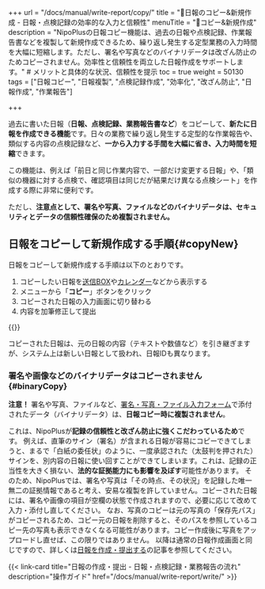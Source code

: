 +++
url = "/docs/manual/write-report/copy/"
title = "📄日報のコピー&新規作成 - 日報・点検記録の効率的な入力と信頼性" 
menuTitle = "📄コピー&新規作成"
description = "NipoPlusの日報コピー機能は、過去の日報や点検記録、作業報告書などを複製して新規作成できるため、繰り返し発生する定型業務の入力時間を大幅に短縮します。ただし、署名や写真などのバイナリデータは改ざん防止のためコピーされません。効率性と信頼性を両立した日報作成をサポートします。" # メリットと具体的な状況、信頼性を提示
toc = true
weight = 50130
tags = ["日報コピー", "日報複製", "点検記録作成", "効率化", "改ざん防止",  "日報作成", "作業報告"]

+++

過去に書いた日報（<strong>日報、点検記録、業務報告書など</strong>）をコピーして、**新たに日報を作成できる機能**です。日々の業務で繰り返し発生する定型的な作業報告や、類似する内容の点検記録など、**一から入力する手間を大幅に省き、入力時間を短縮**できます。

この機能は、例えば「前日と同じ作業内容で、一部だけ変更する日報」や、「類似の機器に対する点検で、確認項目は同じだが結果だけ異なる点検シート」を作成する際に非常に便利です。

ただし、**注意点として、署名や写真、ファイルなどのバイナリデータは、セキュリティとデータの信頼性確保のため複製されません。**

## 日報をコピーして新規作成する手順{#copyNew}

日報をコピーして新規作成する手順は以下のとおりです。

1.  コピーしたい日報を[送信BOX](/docs/manual/read-report/list/#listbox)や[カレンダー](/docs/manual/read-report/list/#calendar)などから表示する
2.  メニューから「<strong>コピー</strong>」ボタンをクリック
3.  コピーされた日報の入力画面に切り替わる
4.  内容を加筆修正して提出

{{<icatch filename="img/copy" msg="一から入力するのが大変な日報や点検記録の作成時は、過去の日報をコピーして新規作成すると便利です" alice="here">}}

コピーされた日報は、元の日報の内容（テキストや数値など）を引き継ぎますが、システム上は新しい日報として扱われ、日報IDも異なります。

### 署名や画像などのバイナリデータはコピーされません{#binaryCopy}

<strong>注意！</strong> 署名や写真、ファイルなど、[署名・写真・ファイル入力フォーム](/docs/template/binarys/)で添付されたデータ（バイナリデータ）は、**日報コピー時に複製されません**。

これは、NipoPlusが**記録の信頼性と改ざん防止に強くこだわっているため**です。
例えば、直筆のサイン（署名）が含まれる日報が容易にコピーできてしまうと、まるで「白紙の委任状」のように、一度承認された（太鼓判を押された）サインを、別内容の日報に使い回すことができてしまいます。これは、記録の正当性を大きく損ない、**法的な証拠能力にも影響を及ぼす**可能性があります。
そのため、NipoPlusでは、署名や写真は「その時点、その状況」を記録した唯一無二の証拠情報であると考え、安易な複製を許していません。コピーされた日報には、署名や画像の項目が空欄の状態で作成されますので、必要に応じて改めて入力・添付し直してください。
なお、写真のコピーは元の写真の「保存先パス」がコピーされるため、コピー元の日報を削除すると、そのパスを参照しているコピー先の写真も表示できなくなる可能性があります。コピー作成後に写真をアップロードし直せば、この限りではありません。
以降は通常の日報作成画面と同じですので、詳しくは[日報を作成・提出する](/docs/manual/write-report/write/)の記事を参照してください。

{{< link-card title="日報の作成・提出 - 日報・点検記録・業務報告の流れ" description="操作ガイド" href="/docs/manual/write-report/write/" >}}
